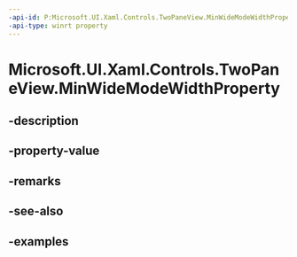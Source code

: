 ```yaml
---
-api-id: P:Microsoft.UI.Xaml.Controls.TwoPaneView.MinWideModeWidthProperty
-api-type: winrt property
---
```


<!-- Property syntax.
public DependencyProperty MinWideModeWidthProperty { get; }
-->

# Microsoft.UI.Xaml.Controls.TwoPaneView.MinWideModeWidthProperty

## -description

## -property-value

## -remarks

## -see-also

## -examples

